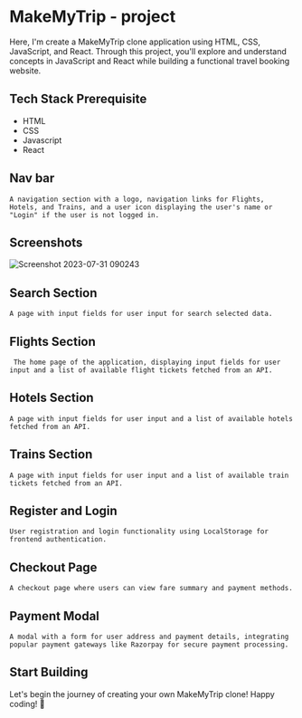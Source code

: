 
# MakeMyTrip - project

Here, I'm create a MakeMyTrip clone application using HTML, CSS, JavaScript, and React. Through this project, you'll explore and understand concepts in JavaScript and React while building a functional travel booking website.


## Tech Stack Prerequisite

- HTML
- CSS
- Javascript
- React


## Nav bar

`A navigation section with a logo, navigation links for Flights, Hotels, and Trains, and a user icon displaying the user's name or "Login" if the user is not logged in.`

## Screenshots
![Screenshot 2023-07-31 090243](https://github.com/sachin1401/MakeMyTrip-Clone---React-Project---nvzmcvf5d1jp/assets/85048630/e735a78b-89ed-4b7d-8b80-65533c4ee5ae)

## Search Section

`A page with input fields for user input for search selected data.`

## Flights Section

` The home page of the application, displaying input fields for user input and a list of available flight tickets fetched from an API.`

## Hotels Section

`A page with input fields for user input and a list of available hotels fetched from an API.`

## Trains Section

`A page with input fields for user input and a list of available train tickets fetched from an API.`

## Register and Login

`User registration and login functionality using LocalStorage for frontend authentication.`

## Checkout Page

`A checkout page where users can view fare summary and payment methods.`

## Payment Modal

`A modal with a form for user address and payment details, integrating popular payment gateways like Razorpay for secure payment processing.`

## Start Building

Let's begin the journey of creating your own MakeMyTrip clone! Happy coding! 🚀

